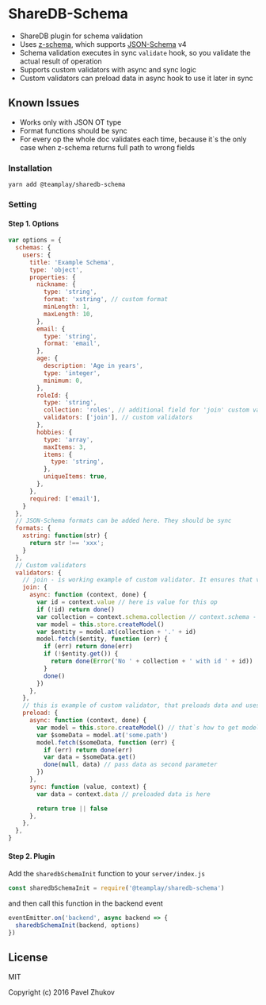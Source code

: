 # ShareDB-Schema

- ShareDB plugin for schema validation
- Uses [z-schema](https://github.com/zaggino/z-schema), which supports [JSON-Schema](http://json-schema.org/) v4
- Schema validation executes in sync ``validate`` hook, so you validate the actual result of operation
- Supports custom validators with async and sync logic
- Custom validators can preload data in async hook to use it later in sync

## Known Issues

- Works only with JSON OT type
- Format functions should be sync
- For every op the whole doc validates each time, because it\`s the only case when z-schema returns full path to wrong fields

### Installation
```
yarn add @teamplay/sharedb-schema
```

### Setting

#### Step 1. Options
``` js
var options = {
  schemas: {
    users: {
      title: 'Example Schema',
      type: 'object',
      properties: {
        nickname: {
          type: 'string',
          format: 'xstring', // custom format
          minLength: 1,
          maxLength: 10,
        },
        email: {
          type: 'string',
          format: 'email',
        },
        age: {
          description: 'Age in years',
          type: 'integer',
          minimum: 0,
        },
        roleId: {
          type: 'string',
          collection: 'roles', // additional field for 'join' custom validator
          validators: ['join'], // custom validators
        },
        hobbies: {
          type: 'array',
          maxItems: 3,
          items: {
            type: 'string',
          },
          uniqueItems: true,
        },
      },
      required: ['email'],
    }
  },
  // JSON-Schema formats can be added here. They should be sync
  formats: {
    xstring: function(str) {
      return str !== 'xxx';
    }
  },
  // Custom validators
  validators: {
    // join - is working example of custom validator. It ensures that value is id of doc of specific collection
    join: {
      async: function (context, done) {
        var id = context.value // here is value for this op
        if (!id) return done()
        var collection = context.schema.collection // context.schema - is schema of current property
        var model = this.store.createModel()
        var $entity = model.at(collection + '.' + id)
        model.fetch($entity, function (err) {
          if (err) return done(err)
          if (!$entity.get()) {
            return done(Error('No ' + collection + ' with id ' + id))
          }
          done()
        })
      },
    },
    // this is example of custom validator, that preloads data and uses it later
    preload: {
      async: function (context, done) {
        var model = this.store.createModel() // that`s how to get model
        var $someData = model.at('some.path')
        model.fetch($someData, function (err) {
          if (err) return done(err)
          var data = $someData.get()
          done(null, data) // pass data as second parameter
        })
      },
      sync: function (value, context) {
        var data = context.data // preloaded data is here

        return true || false
      },
    },
  },
}

```

#### Step 2. Plugin

Add the `sharedbSchemaInit` function to your `server/index.js`

``` js
const sharedbSchemaInit = require('@teamplay/sharedb-schema')
```

and then call this function in the backend event
``` js
eventEmitter.on('backend', async backend => {
  sharedbSchemaInit(backend, options)
})
```

## License

MIT

Copyright (c) 2016 Pavel Zhukov
